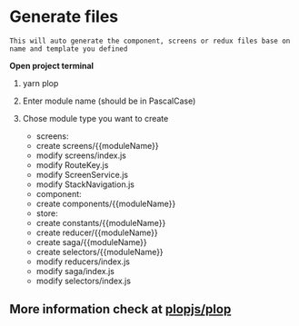 # Generate files

```
This will auto generate the component, screens or redux files base on name and template you defined
```

**Open project terminal**

1. yarn plop
2. Enter module name (should be in PascalCase)
3. Chose module type you want to create

   - screens:
   * create screens/{{moduleName}}
   * modify screens/index.js
   * modify RouteKey.js
   * modify ScreenService.js
   * modify StackNavigation.js

   - component:
   * create components/{{moduleName}}

   - store:
   * create constants/{{moduleName}}
   * create reducer/{{moduleName}}
   * create saga/{{moduleName}}
   * create selectors/{{moduleName}}
   * modify reducers/index.js
   * modify saga/index.js
   * modify selectors/index.js

## More information check at [plopjs/plop](https://github.com/plopjs/plop)
